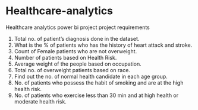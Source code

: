 # Healthcare-analytics
Healthcare analytics power bi project
project requirements
1.	Total no. of patient’s diagnosis done in the dataset.
2.	What is the % of patients who has the history of heart attack and stroke.
3.	Count of Female patients who are not overweight.
4.	Number of patients based on Health Risk.
5.	Average weight of the people based on occupation.
6.	Total no. of overweight patients based on race.
7.	Find out the no. of normal health candidate in each age group.
8.	No. of patients who possess the habit of smoking and are at the high health risk.
9.	No. of patients who exercise less than 30 min and at high health or moderate health risk.


